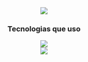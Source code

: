 <div align="center">
  <img src="https://github.com/leovasc5/leovasc5/assets/70069239/f53a18a4-ee69-42dc-92ef-bcf961876ff4.png" src="www.sptech.school">
  <h3>Tecnologias que uso</h3>
  <p>
    <img src="https://skillicons.dev/icons?i=mysql,python,nodejs,r,azure">
    <br>
    <img src="https://skillicons.dev/icons?i=linux,aws,mongodb,spring,sqlite">
  </p>
  <!--
  <h3>Experiências</h3>
  <p>
    <img src="https://skillicons.dev/icons?i=java,js,django">
    <br>
    <img src="https://skillicons.dev/icons?i=photoshop,bootstrap,react">
    <br>
    <img src="https://skillicons.dev/icons?i=php,laravel,cs">
  </p>
 </div>
-->
